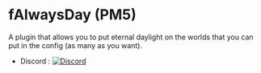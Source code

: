 # fAlwaysDay (PM5)
A plugin that allows you to put eternal daylight on the worlds that you can put in the config (as many as you want).

- Discord : [![Discord](https://img.shields.io/discord/1239607050988818432?label=Discord&logo=discord&color=blue)]([https://discord.gg/futonium](https://discord.gg/EPKcucew5z))
